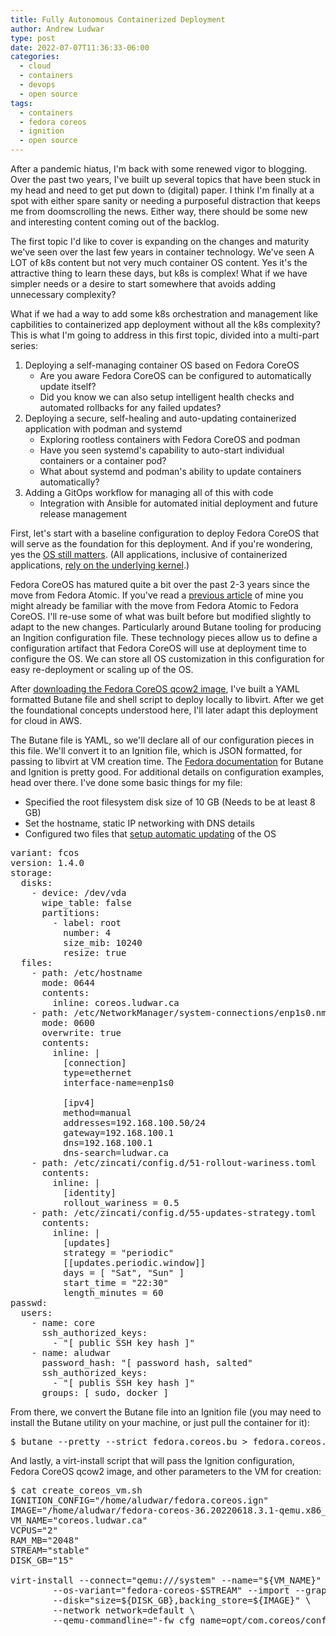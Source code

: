 ```yaml
---
title: Fully Autonomous Containerized Deployment
author: Andrew Ludwar
type: post
date: 2022-07-07T11:36:33-06:00
categories:
  - cloud
  - containers
  - devops
  - open source
tags:
  - containers
  - fedora coreos
  - ignition
  - open source
---
```


After a pandemic hiatus, I'm back with some renewed vigor to blogging. Over the past two years, I've built up several topics that have been stuck in my head and need to get put down to (digital) paper. I think I'm finally at a spot with either spare sanity or needing a purposeful distraction that keeps me from doomscrolling the news. Either way, there should be some new and interesting content coming out of the backlog.

The first topic I'd like to cover is expanding on the changes and maturity we've seen over the last few years in container technology. We've seen A LOT of k8s content but not very much container OS content. Yes it's the attractive thing to learn these days, but k8s is complex! What if we have simpler needs or a desire to start somewhere that avoids adding unnecessary complexity?

What if we had a way to add some k8s orchestration and management like capbilities to containerized app deployment without all the k8s complexity? This is what I'm going to address in this first topic, divided into a multi-part series:

  1. Deploying a self-managing container OS based on Fedora CoreOS
      * Are you aware Fedora CoreOS can be configured to automatically update itself?
      * Did you know we can also setup intelligent health checks and automated rollbacks for any failed updates?
  2. Deploying a secure, self-healing and auto-updating containerized application with podman and systemd
      * Exploring rootless containers with Fedora CoreOS and podman
      * Have you seen systemd's capability to auto-start individual containers or a container pod?
      * What about systemd and podman's ability to update containers automatically?
  3. Adding a GitOps workflow for managing all of this with code
      * Integration with Ansible for automated initial deployment and future release management



First, let's start with a baseline configuration to deploy Fedora CoreOS that will serve as the foundation for this deployment. And if you're wondering, yes the [OS still matters][1]. (All applications, inclusive of containerized applications, [rely on the underlying kernel][2].)

Fedora CoreOS has matured quite a bit over the past 2-3 years since the move from Fedora Atomic. If you've read a [previous article][3] of mine you might already be familiar with the move from Fedora Atomic to Fedora CoreOS. I'll re-use some of what was built before but modified slightly to adapt to the new changes. Particularly around Butane tooling for producing an Ingition configuration file. These technology pieces allow us to define a configuration artifact that Fedora CoreOS will use at deployment time to configure the OS. We can store all OS customization in this configuration for easy re-deployment or scaling up of the OS.

After [downloading the Fedora CoreOS qcow2 image][4], I've built a YAML formatted Butane file and shell script to deploy locally to libvirt. After we get the foundational concepts understood here, I'll later adapt this deployment for cloud in AWS.

The Butane file is YAML, so we'll declare all of our configuration pieces in this file. We'll convert it to an Ignition file, which is JSON formatted, for passing to libvirt at VM creation time. The [Fedora documentation][5] for Butane and Ignition is pretty good. For additional details on configuration examples, head over there. I've done some basic things for my file:

* Specified the root filesystem disk size of 10 GB (Needs to be at least 8 GB)
* Set the hostname, static IP networking with DNS details
* Configured two files that [setup automatic updating][6] of the OS


<pre class="">
variant: fcos
version: 1.4.0
storage:
  disks:
    - device: /dev/vda
      wipe_table: false
      partitions:
        - label: root
          number: 4
          size_mib: 10240
          resize: true
  files:
    - path: /etc/hostname
      mode: 0644
      contents:
        inline: coreos.ludwar.ca
    - path: /etc/NetworkManager/system-connections/enp1s0.nmconnection
      mode: 0600
      overwrite: true
      contents:
        inline: |
          [connection]
          type=ethernet
          interface-name=enp1s0

          [ipv4]
          method=manual
          addresses=192.168.100.50/24
          gateway=192.168.100.1
          dns=192.168.100.1
          dns-search=ludwar.ca
    - path: /etc/zincati/config.d/51-rollout-wariness.toml
      contents: 
        inline: |
          [identity]
          rollout_wariness = 0.5
    - path: /etc/zincati/config.d/55-updates-strategy.toml
      contents: 
        inline: |
          [updates]
          strategy = "periodic"
          [[updates.periodic.window]]
          days = [ "Sat", "Sun" ]
          start_time = "22:30"
          length_minutes = 60
passwd:
  users:
    - name: core
      ssh_authorized_keys:
        - "[ public SSH key hash ]"
    - name: aludwar
      password_hash: "[ password hash, salted"
      ssh_authorized_keys:
        - "[ publis SSH key hash ]"
      groups: [ sudo, docker ]
</pre>


From there, we convert the Butane file into an Ignition file (you may need to install the Butane utility on your machine, or just pull the container for it):

<pre class="">$ butane --pretty --strict fedora.coreos.bu > fedora.coreos.ign</pre>

And lastly, a virt-install script that will pass the Ignition configuration, Fedora CoreOS qcow2 image, and other parameters to the VM for creation:

<pre class="">$ cat create_coreos_vm.sh
IGNITION_CONFIG="/home/aludwar/fedora.coreos.ign"
IMAGE="/home/aludwar/fedora-coreos-36.20220618.3.1-qemu.x86_64.qcow2"
VM_NAME="coreos.ludwar.ca"
VCPUS="2"
RAM_MB="2048"
STREAM="stable"
DISK_GB="15"

virt-install --connect="qemu:///system" --name="${VM_NAME}" --vcpus="${VCPUS}" --memory="${RAM_MB}" \
        --os-variant="fedora-coreos-$STREAM" --import --graphics=none \
        --disk="size=${DISK_GB},backing_store=${IMAGE}" \
        --network network=default \
        --qemu-commandline="-fw_cfg name=opt/com.coreos/config,file=${IGNITION_CONFIG}"
</pre>


[1]: https://www.redhat.com/rhdc/managed-files/li-why-the-os-matters-ebook-f29731wg-202108-en.pdf
[2]: https://www.redhat.com/en/blog/architecting-containers-part-1-why-understanding-user-space-vs-kernel-space-matters
[3]: https://calgaryrhce.ca/blog/2020/02/24/moving-from-fedora-atomic-to-fedora-coreos/
[4]: https://getfedora.org/en/coreos/download?tab=metal_virtualized&stream=stable&arch=x86_64
[5]: https://docs.fedoraproject.org/en-US/fedora-coreos/getting-started/
[6]: https://docs.fedoraproject.org/en-US/fedora-coreos/auto-updates/
